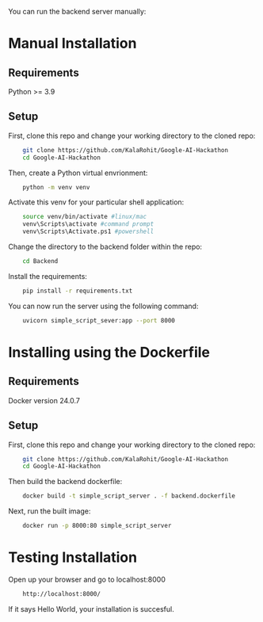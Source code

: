You can run the backend server manually:

# Manual Installation

## Requirements
Python >= 3.9

## Setup

First, clone this repo and change your working directory to the cloned repo:

```bash
    git clone https://github.com/KalaRohit/Google-AI-Hackathon
    cd Google-AI-Hackathon
```

Then, create a Python virtual envrionment:
```bash
    python -m venv venv
```

Activate this venv for your particular shell application:
```bash
    source venv/bin/activate #linux/mac
    venv\Scripts\activate #command prompt
    venv\Scripts\Activate.ps1 #powershell
```

Change the directory to the backend folder within the repo:
```bash
    cd Backend
```

Install the requirements:
```bash
    pip install -r requirements.txt
```

You can now run the server using the following command:
```bash
    uvicorn simple_script_sever:app --port 8000
```


# Installing using the Dockerfile

## Requirements

Docker version 24.0.7

## Setup

First, clone this repo and change your working directory to the cloned repo:

```bash
    git clone https://github.com/KalaRohit/Google-AI-Hackathon
    cd Google-AI-Hackathon
```

Then build the backend dockerfile:

```bash
    docker build -t simple_script_server . -f backend.dockerfile
```

Next, run the built image:

```bash
    docker run -p 8000:80 simple_script_server
```


# Testing Installation

Open up your browser and go to localhost:8000
```bash
    http://localhost:8000/
```

If it says Hello World, your installation is succesful.
